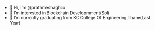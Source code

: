 - 👋 Hi, I’m @prathmeshaghao
- 👀 I’m interested in Blockchain Developmment(Sol) 
- 🌱 I’m currently graduating from KC College Of Engineering,Thane(Last Year)

   

<!---
prathmeshaghao/prathmeshaghao is a ✨ special ✨ repository because its `README.md` (this file) appears on your GitHub profile.
You can click the Preview link to take a look at your changes.
--->
